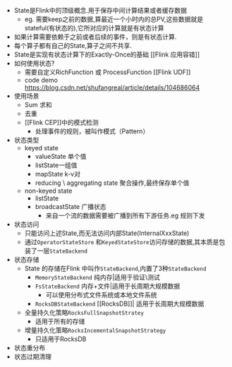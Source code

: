 - State是Flink中的顶级概念.用于保存中间计算结果或者缓存数据
	- eg. 需要keep之前的数据,算最近一个小时内的总PV,这些数据就是stateful(有状态的),它所对应的计算就是有状态计算
- 如果计算需要依赖于之前或者后续的事件，则是有状态计算.
- 每个算子都有自己的State,算子之间不共享.
- State是实现有状态计算下的Exactly-Once的基础 [[Flink 应用容错]]
- 如何使用状态?
	- 需要自定义RichFunction 或 ProcessFunction [[Flink UDF]]
	- code demo https://blog.csdn.net/shufangreal/article/details/104686064
- 使用场景
	- Sum 求和
	- 去重
	- [[Flink CEP]]中的模式检测
		- 处理事件的规则，被叫作模式（Pattern）
- 状态类型
	- keyed state
		- valueState 单个值
		- listState一组值
		- mapState k-v对
		- reducing \ aggregating state 聚合操作,最终保存单个值
	- non-keyed state
		- listState
		- broadcastState 广播状态
			- 来自一个流的数据需要被广播到所有下游任务.eg 规则下发
- 状态访问
	- 只能访问上述State,而无法访问内部State(InternalXxxState)
	- 通过`OperatorStateStore` 和`KeyedStateStore`访问存储的数据,其本质是包装了一层`StateBackend`
- 状态存储
	- State 的存储在Flink 中叫作`StateBackend`,内置了3种`StateBackend`
		- `MemoryStateBackend` 纯内存|适用于验证\测试
		- `FsStateBackend` 内存+文件|适用于长周期大规模数据
			- 可以使用分布式文件系统或本地文件系统
		- `RocksDBStateBackend`  [[RocksDB]]| 适用于长周期大规模数据
	- 全量持久化策略`RocksFullSnapshotStratey`
		- 适用于所有的存储
	- 增量持久化策略`RocksIncementalSnapshotStrategy`
		- 只适用于RocksDB
- 状态重分布
- 状态过期清理